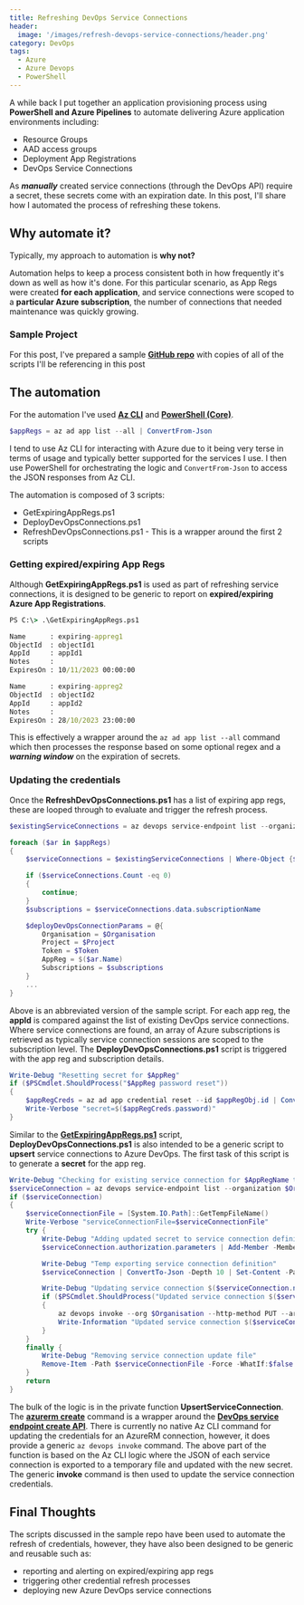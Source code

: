 ```yaml
---
title: Refreshing DevOps Service Connections
header:
  image: '/images/refresh-devops-service-connections/header.png'
category: DevOps
tags:
  - Azure
  - Azure Devops
  - PowerShell
---
```


A while back I put together an application provisioning process using **PowerShell and Azure Pipelines** to automate delivering Azure application environments including:

- Resource Groups
- AAD access groups
- Deployment App Registrations
- DevOps Service Connections

As ***manually*** created service connections (through the DevOps API) require a secret, these secrets come with an expiration date. In this post, I'll share how I automated the process of refreshing these tokens.

## Why automate it?

Typically, my approach to automation is **why not?**

Automation helps to keep a process consistent both in how frequently it's down as well as how it's done. For this particular scenario, as App Regs were created **for each application**, and service connections were scoped to a **particular Azure subscription**, the number of connections that needed maintenance was quickly growing.

### Sample Project

For this post, I've prepared a sample **[GitHub repo](https://github.com/milkyware/blog-refresh-devops-service-connections)** with copies of all of the scripts I'll be referencing in this post

## The automation

For the automation I've used **[Az CLI](https://github.com/Azure/azure-cli)** and **[PowerShell (Core)](https://github.com/PowerShell/PowerShell)**.

``` powershell
$appRegs = az ad app list --all | ConvertFrom-Json
```

I tend to use Az CLI for interacting with Azure due to it being very terse in terms of usage and typically better supported for the services I use. I then use PowerShell for orchestrating the logic and `ConvertFrom-Json` to access the JSON responses from Az CLI.

The automation is composed of 3 scripts:

- GetExpiringAppRegs.ps1
- DeployDevOpsConnections.ps1
- RefreshDevOpsConnections.ps1 - This is a wrapper around the first 2 scripts

### Getting expired/expiring App Regs

Although **GetExpiringAppRegs.ps1** is used as part of refreshing service connections, it is designed to be generic to report on **expired/expiring Azure App Registrations**.

``` cmd
PS C:\> .\GetExpiringAppRegs.ps1

Name      : expiring-appreg1
ObjectId  : objectId1
AppId     : appId1
Notes     : 
ExpiresOn : 10/11/2023 00:00:00

Name      : expiring-appreg2
ObjectId  : objectId2
AppId     : appId2
Notes     : 
ExpiresOn : 28/10/2023 23:00:00
```

This is effectively a wrapper around the `az ad app list --all` command which then processes the response based on some optional regex and a ***warning window*** on the expiration of secrets.

### Updating the credentials

Once the **RefreshDevOpsConnections.ps1** has a list of expiring app regs, these are looped through to evaluate and trigger the refresh process.

``` powershell
$existingServiceConnections = az devops service-endpoint list --organization $Organisation --project $Project | ConvertFrom-Json

foreach ($ar in $appRegs)
{
    $serviceConnections = $existingServiceConnections | Where-Object {$_.authorization.parameters.serviceprincipalid -eq $ar.AppId}

    if ($serviceConnections.Count -eq 0)
    {
        continue;
    }
    $subscriptions = $serviceConnections.data.subscriptionName

    $deployDevOpsConnectionParams = @{
        Organisation = $Organisation
        Project = $Project
        Token = $Token
        AppReg = $($ar.Name)
        Subscriptions = $subscriptions
    }
    ...
}
```

Above is an abbreviated version of the sample script. For each app reg, the **appId** is compared against the list of existing DevOps service connections. Where service connections are found, an array of Azure subscriptions is retrieved as typically service connection sessions are scoped to the subscription level. The **DeployDevOpsConnections.ps1** script is triggered with the app reg and subscription details.

``` powershell
Write-Debug "Resetting secret for $AppReg"
if ($PSCmdlet.ShouldProcess("$AppReg password reset"))
{
    $appRegCreds = az ad app credential reset --id $appRegObj.id | ConvertFrom-Json
    Write-Verbose "secret=$($appRegCreds.password)"
}
```

Similar to the **[GetExpiringAppRegs.ps1](#getting-expiredexpiring-app-regs)** script, **DeployDevOpsConnections.ps1** is also intended to be a generic script to **upsert** service connections to Azure DevOps. The first task of this script is to generate a **secret** for the app reg.

``` powershell
Write-Debug "Checking for existing service connection for $AppRegName to $SubscriptionName"
$serviceConnection = az devops service-endpoint list --organization $Organisation --project $Project | ConvertFrom-Json | Where-Object {$_.authorization.parameters.serviceprincipalid -match "$AppRegId" -and $_.data.subscriptionName -eq $SubscriptionName}
if ($serviceConnection) 
{
    $serviceConnectionFile = [System.IO.Path]::GetTempFileName()
    Write-Verbose "serviceConnectionFile=$serviceConnectionFile"
    try {
        Write-Debug "Adding updated secret to service connection definition"
        $serviceConnection.authorization.parameters | Add-Member -MemberType NoteProperty -Name "serviceprincipalkey" -Value $AppRegSecret

        Write-Debug "Temp exporting service connection definition"
        $serviceConnection | ConvertTo-Json -Depth 10 | Set-Content -Path $serviceConnectionFile

        Write-Debug "Updating service connection $($serviceConnection.name)"
        if ($PSCmdlet.ShouldProcess("Updated service connection $($serviceConnection.name)"))
        {
            az devops invoke --org $Organisation --http-method PUT --area serviceendpoint --resource endpoints --route-parameters "project=$Project" "endpointId=$($serviceConnection.id)" -o json --in-file $serviceConnectionFile | Out-Null
            Write-Information "Updated service connection $($serviceConnection.name) successfully"
        }
    }
    finally {
        Write-Debug "Removing service connection update file"
        Remove-Item -Path $serviceConnectionFile -Force -WhatIf:$false
    }
    return
}
```

The bulk of the logic is in the private function **UpsertServiceConnection**. The **[azurerm create](https://github.com/Azure/azure-devops-cli-extension/blob/4c3ef2366f8b7d0758c0d64574b8f96d0b894c78/azure-devops/azext_devops/dev/team/service_endpoint.py#L90)** command is a wrapper around the **[DevOps service endpoint create API](https://learn.microsoft.com/en-us/rest/api/azure/devops/serviceendpoint/endpoints/create?view=azure-devops-rest-7.2&tabs=HTTP)**. There is currently no native Az CLI command for updating the credentials for an AzureRM connection, however, it does provide a generic `az devops invoke` command. The above part of the function is based on the Az CLI logic where the JSON of each service connection is exported to a temporary file and updated with the new secret. The generic **invoke** command is then used to update the service connection credentials.

## Final Thoughts

The scripts discussed in the sample repo have been used to automate the refresh of credentials, however, they have also been designed to be generic and reusable such as:

- reporting and alerting on expired/expiring app regs
- triggering other credential refresh processes
- deploying new Azure DevOps service connections
